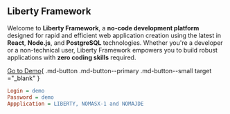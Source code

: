 ## Liberty Framework
Welcome to **Liberty Framework**, a **no-code development platform** designed for rapid and efficient web application creation using the latest in **React**, **Node.js**, and **PostgreSQL** technologies. Whether you're a developer or a non-technical user, Liberty Framework empowers you to build robust applications with **zero coding skills** required.

[Go to Demo](https://liberty.nomana-it.fr/){ .md-button .md-button--primary .md-button--small target ="_blank" }

```ini
Login = demo
Password = demo
Appplication = LIBERTY, NOMASX-1 and NOMAJDE
```
